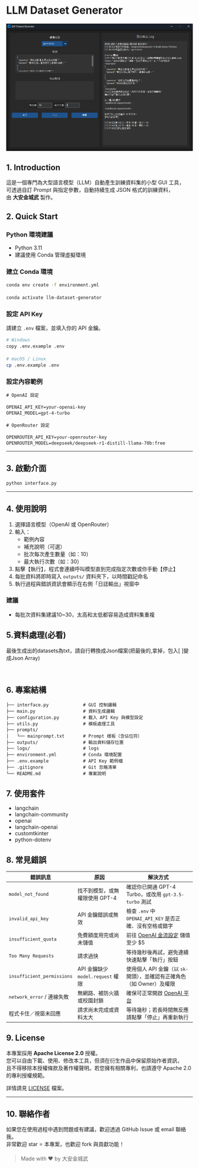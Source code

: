 # LLM Dataset Generator

![alt text](image.png)

## 1. Introduction

這是一個專門為大型語言模型（LLM）自動產生訓練資料集的小型 GUI 工具，  
可透過自訂 Prompt 與指定參數，自動持續生成 JSON 格式的訓練資料，  
由 **大安金城武** 製作。

## 2. Quick Start

### Python 環境建議

- Python 3.11
- 建議使用 Conda 管理虛擬環境

### 建立 Conda 環境

```bash
conda env create -f environment.yml

conda activate llm-dataset-generator
```

### 設定 API Key

請建立 `.env` 檔案，並填入你的 API 金鑰。

```bash
# Windows
copy .env.example .env

# macOS / Linux
cp .env.example .env
```

### 設定內容範例

```
# OpenAI 設定

OPENAI_API_KEY=your-openai-key
OPENAI_MODEL=gpt-4-turbo

# OpenRouter 設定

OPENROUTER_API_KEY=your-openrouter-key
OPENROUTER_MODEL=deepseek/deepseek-r1-distill-llama-70b:free
```

---

## 3. 啟動介面

```bash
python interface.py
```

---

## 4. 使用說明

1. 選擇語言模型（OpenAI 或 OpenRouter）
2. 輸入：
   - 範例內容
   - 補充說明（可選）
   - 批次每次產生數量（如：10）
   - 最大執行次數（如：30）
3. 點擊【執行】，程式會連續呼叫模型直到完成指定次數或你手動【停止】
4. 每批資料將即時寫入 `outputs/` 資料夾下，以時間戳記命名
5. 執行過程與錯誤資訊會顯示在右側「日誌輸出」視窗中

### 建議

- 每批次資料集建議10~30，太高和太低都容易造成資料集重複

## 5.資料處理(必看)

最後生成出的datasets為txt，請自行轉換成Json檔案(把最後的,拿掉，包入[ ]變成Json Array)


<br>

## 6. 專案結構

```
├── interface.py             # GUI 控制邏輯
├── main.py                  # 資料生成邏輯
├── configuration.py         # 載入 API Key 與模型設定
├── utils.py                 # 模板處理工具
├── prompts/
│   └── mainprompt.txt       # Prompt 樣板（含佔位符）
├── outputs/                 # 輸出資料儲存位置
├── logs/                    # logs
├── environment.yml          # Conda 環境配置
├── .env.example             # API Key 範例檔
├── .gitignore               # Git 忽略清單
└── README.md                # 專案說明
```

## 7. 使用套件

- langchain
- langchain-community
- openai
- langchain-openai
- customtkinter
- python-dotenv

## 8. 常見錯誤

| 錯誤訊息                       | 原因                          | 解決方式                                                                   |
| -------------------------- | --------------------------- | ---------------------------------------------------------------------- |
| `model_not_found`          | 找不到模型，或無權限使用 GPT-4          | 確認你已開通 GPT-4 Turbo，或改用 `gpt-3.5-turbo` 測試                              |
| `invalid_api_key`          | API 金鑰錯誤或無效                 | 檢查 `.env` 中 `OPENAI_API_KEY` 是否正確、沒有空格或錯字                              |
| `insufficient_quota`       | 免費額度用完或尚未儲值                 | 前往 [OpenAI 金流設定](https://platform.openai.com/account/billing) 儲值至少 \$5 |
| `Too Many Requests`        | 請求過快                        | 等待幾秒後再試，避免連續快速點擊「執行」按鈕                                                 |
| `insufficient_permissions` | API 金鑰缺少 `model.request` 權限 | 使用個人 API 金鑰（以 `sk-` 開頭），並確認有正確角色（如 Owner）及權限                           |
| `network_error` / 連線失敗     | 無網路、被防火牆或校園封鎖               | 確保可正常開啟 [OpenAI 平台](https://platform.openai.com)                       |
| 程式卡住／視窗未回應                 | 請求尚未完成或資料太大                 | 等待幾秒；若長時間無反應請點擊「停止」再重新執行                                               |

## 9. License

本專案採用 **Apache License 2.0** 授權。  
您可以自由下載、使用、修改本工具，但須在衍生作品中保留原始作者資訊，  
且不得移除本授權條款及著作權聲明。若您擁有相關專利，也請遵守 Apache 2.0 的專利授權規範。

詳情請見 [LICENSE](LICENSE) 檔案。

---

## 10. 聯絡作者

如果您在使用過程中遇到問題或有建議，歡迎透過 GitHub Issue 或 email 聯絡我。  
非常歡迎 star ⭐️ 本專案，也歡迎 fork 與貢獻功能！

> Made with ❤️ by 大安金城武
